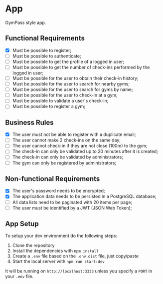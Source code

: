# App

GymPass style app.

## Functional Requirements

- [x] Must be possible to register;
- [ ] Must be possible to authenticate;
- [ ] Must be possible to get the profile of a logged in user;
- [ ] Must be possible to get the number of check-ins performed by the logged in user;
- [ ] Must be possible for the user to obtain their check-in history;
- [ ] Must be possible for the user to search for nearby gyms;
- [ ] Must be possible for the user to search for gyms by name;
- [ ] Must be possible for the user to check-in at a gym;
- [ ] Must be possible to validate a user's check-in;
- [ ] Must be possible to register a gym;

## Business Rules

- [x] The user must not be able to register with a duplicate email;
- [ ] The user cannot make 2 check-ins on the same day;
- [ ] The user cannot check-in if they are not close (100m) to the gym;
- [ ] The check-in can only be validated up to 20 minutes after it is created;
- [ ] The check-in can only be validated by administrators;
- [ ] The gym can only be registered by administrators;

## Non-functional Requirements

- [x] The user's password needs to be encrypted;
- [x] The application data needs to be persisted in a PostgreSQL database;
- [ ] All data lists need to be paginated with 20 items per page;
- [ ] The user must be identified by a JWT (JSON Web Token);

## App Setup

To setup your dev environment do the following steps:

1. Clone the repository
2. Install the dependencies with `npm install`
3. Create a `.env` file based on the `.env.dist` file, just copy/paste
4. Start the local server with `npm run start:dev`

It will be running on `http://localhost:3333` unless you specify a `PORT` in your `.env` file.


